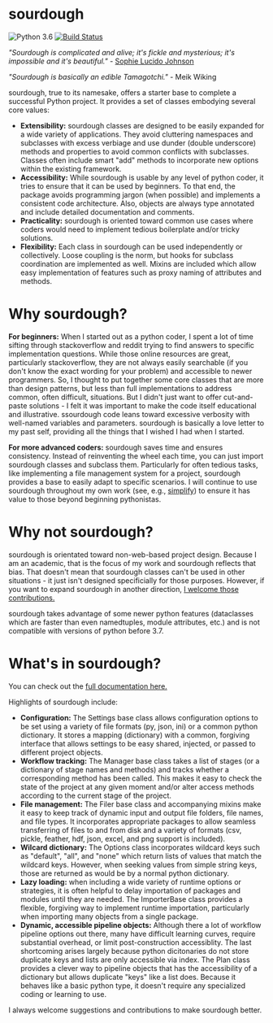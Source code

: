 # sourdough

![Python 3.6](https://img.shields.io/badge/python-3.6-blue.svg)
[![Build Status](https://img.shields.io/travis/with_precedent/sourdough.svg)](https://travis-ci.org/with_precedent/sourdough)

<em>"Sourdough is complicated and alive; it's fickle and mysterious; it's impossible and it's beautiful."</em> - [Sophie Lucido Johnson](https://www.bonappetit.com/story/sourdough-starter-love-letter)

<em>"Sourdough is basically an edible Tamagotchi."</em> - Meik Wiking

sourdough, true to its namesake, offers a starter base to complete a successful Python project. It provides a set of classes embodying several core values:
* **Extensibility:** sourdough classes are designed to be easily expanded for a wide variety of applications. They avoid cluttering namespaces and subclasses with excess verbiage and use dunder (double underscore) methods and properties to avoid common conflicts with subclasses. Classes often include smart "add" methods to incorporate new options within the existing framework.
* **Accessibility:** While sourdough is usable by any level of python coder, it tries to ensure that it can be used by beginners. To that end, the package avoids programming jargon (when possible) and implements a consistent code architecture. Also, objects are always type annotated and include detailed documentation and comments.
* **Practicality:** sourdough is oriented toward common use cases where coders would need to implement tedious boilerplate and/or tricky solutions.
* **Flexibility:** Each class in sourdough can be used independently or collectively. Loose coupling is the norm, but hooks for subclass coordination are implemented as well. Mixins are included which allow easy implementation of features such as proxy naming of attributes and methods.

# Why sourdough?

**For beginners:** When I started out as a python coder, I spent a lot of time sifting through stackoverflow and reddit trying to find answers to specific implementation questions. While those online resources are great, particularly stackoverflow, they are not always easily searchable (if you don't know the exact wording for your problem) and accessible to newer programmers. So, I thought to put together some core classes that are more than design patterns, but less than full implementations to address common, often difficult, situations. But I didn't just want to offer cut-and-paste solutions - I felt it was important to make the code itself educational and illustrative. ssourdough code leans toward excessive verbosity with well-named variables and parameters. sourdough is basically a love letter to my past self, providing all the things that I wished I had when I started.

**For more advanced coders:** sourdough saves time and ensures consistency. Instead of reinventing the wheel each time, you can just import sourdough classes and subclass them. Particularly for often tedious tasks, like implementing a file management system for a project, sourdough provides a base to easily adapt to specific scenarios. I will continue to use sourdough throughout my own work (see, e.g., [simplify](https://www.github.com/WithPrecedent/simplify)) to ensure it has value to those beyond beginning pythonistas.

# Why not sourdough?

sourdough is orientated toward non-web-based project design. Because I am an academic, that is the focus of my work and sourdough reflects that bias. That doesn't mean that sourdough classes can't be used in other situations - it just isn't designed specificially for those purposes. However, if you want to expand sourdough in another direction, [I welcome those contributions.](https://github.com/WithPrecedent/sourdough/contributors_guide.md)

sourdough takes advantage of some newer python features (dataclasses which are faster than even namedtuples, module attributes, etc.) and is not compatible with versions of python before 3.7.

# What's in sourdough?

You can check out the [full documentation here.]()

Highlights of sourdough include:
* **Configuration:** The Settings base class allows configuration options to be set using a variety of file formats (py, json, ini) or a common python dictionary. It stores a mapping (dictionary) with a common, forgiving interface that allows settings to be easy shared, injected, or passed to different project objects.
* **Workflow tracking:** The Manager base class takes a list of stages (or a dictionary of stage names and methods) and tracks whether a corresponding method has been called. This makes it easy to check the state of the project at any given moment and/or alter access methods according to the current stage of the project.
* **File management:** The Filer base class and accompanying mixins make it easy to keep track of dynamic input and output file folders, file names, and file types. It incorporates appropriate packages to allow seamless transferring of files to and from disk and a variety of formats (csv, pickle, feather, hdf, json, excel, and png support is included).
* **Wilcard dictionary:** The Options class incorporates wildcard keys such as "default", "all", and "none" which return lists of values that match the wildcard keys. However, when seeking values from simple string keys, those are returned as would be by a normal python dictionary.
* **Lazy loading:** when including a wide variety of runtime options or strategies, it is often helpful to delay importation of packages and modules until they are needed. The ImporterBase class provides a flexible, forgiving way to implement runtime importation, particularly when importing many objects from a single package.
* **Dynamic, accessible pipeline objects:** Although there a lot of workflow pipeline options out there, many have difficult learning curves, require substantial overhead, or limit post-construction accessiblity. The last shortcoming arises largely because python dicitonaries do not store duplicate keys and lists are only accessible via index. The Plan class provides a clever way to pipeline objects that has the accessibility of a dictionary but allows duplicate "keys" like a list does. Because it behaves like a basic python type, it doesn't require any specialized coding or learning to use.

I always welcome suggestions and contributions to make sourdough better.
